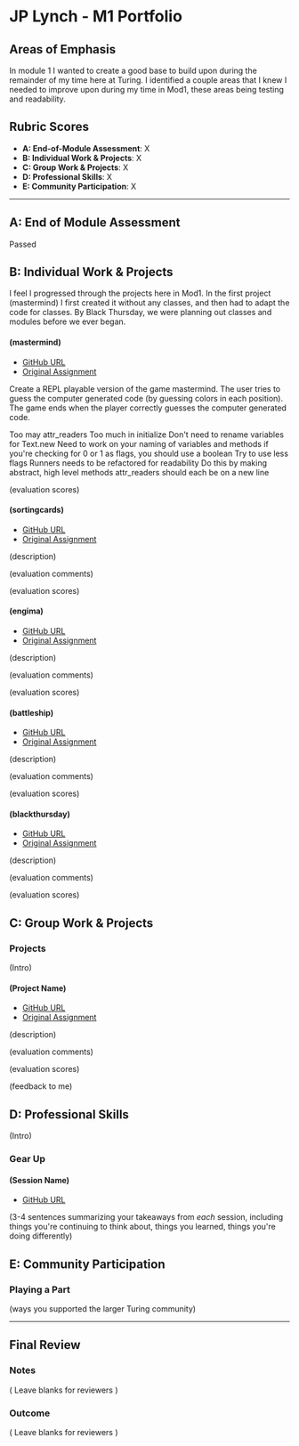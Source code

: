 # JP Lynch - M1 Portfolio

## Areas of Emphasis

In module 1 I wanted to create a good base to build upon during the remainder of my time here at Turing.  I identified a couple areas that I knew I needed to improve upon during my time in Mod1, these areas being testing and readability.

## Rubric Scores

* **A: End-of-Module Assessment**: X
* **B: Individual Work & Projects**: X
* **C: Group Work & Projects**: X
* **D: Professional Skills**: X
* **E: Community Participation**: X

-----------------------

## A: End of Module Assessment

Passed


## B: Individual Work & Projects

I feel I progressed through the projects here in Mod1. In the first project (mastermind) I first created it without any classes, and then had to adapt the code for classes.  By Black Thursday, we were planning out classes and modules before we ever began.

#### (mastermind)

* [GitHub URL](https://github.com/JPLynch35/mastermind)
* [Original Assignment](http://backend.turing.io/module1/projects/mastermind)

Create a REPL playable version of the game mastermind.  The user tries to guess the computer generated code (by guessing colors in each position).  The game ends when the player correctly guesses the computer generated code.

Too may attr_readers 
Too much in initialize 
Don't need to rename variables for Text.new 
Need to work on your naming of variables and methods 
if you're checking for 0 or 1 as flags, you should use a boolean 
Try to use less flags 
Runners needs to be refactored for readability 
Do this by making abstract, high level methods 
attr_readers should each be on a new line 

(evaluation scores)

#### (sortingcards)

* [GitHub URL](https://github.com/JPLynch35/SortingCards)
* [Original Assignment](http://backend.turing.io/module1/projects/sorting_cards)

(description)

(evaluation comments)

(evaluation scores)

#### (engima)

* [GitHub URL](https://github.com/MLuce/Enigma)
* [Original Assignment](http://backend.turing.io/module1/projects/enigma)

(description)

(evaluation comments)

(evaluation scores)

#### (battleship)

* [GitHub URL](https://github.com/JPLynch35/Battleship)
* [Original Assignment](http://backend.turing.io/module1/projects/battleship#start-game-sequence)

(description)

(evaluation comments)

(evaluation scores)

#### (blackthursday)

* [GitHub URL](https://github.com/JPLynch35/black_thursday)
* [Original Assignment](http://backend.turing.io/module1/projects/black_thursday)

(description)

(evaluation comments)

(evaluation scores)

## C: Group Work & Projects

### Projects

(Intro)

#### (Project Name)

* [GitHub URL]()
* [Original Assignment]()

(description)

(evaluation comments)

(evaluation scores)

(feedback to me)

## D: Professional Skills
(Intro)

### Gear Up
#### (Session Name)

* [GitHub URL]()

(3-4 sentences summarizing your takeaways from _each_ session, including things you're continuing to think about, things you learned, things you're doing differently)

## E: Community Participation

### Playing a Part

(ways you supported the larger Turing community)

------------------

## Final Review

### Notes

( Leave blanks for reviewers )

### Outcome

( Leave blanks for reviewers )
